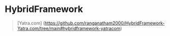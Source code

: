 # HybridFramework
> [Yatra.com] (https://github.com/ranganatham2000/HybridFramework-Yatra.com/tree/main#hybridframework-yatracom)

